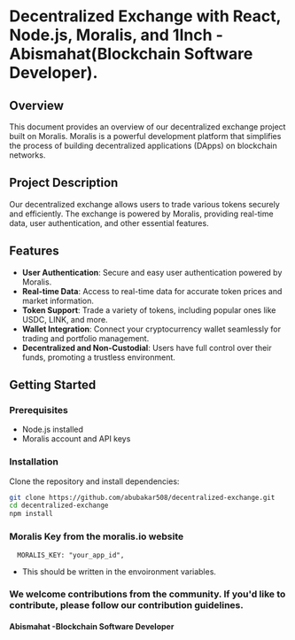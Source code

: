 # Decentralized Exchange with React, Node.js, Moralis, and 1Inch - Abismahat(Blockchain Software Developer).

## Overview

This document provides an overview of our decentralized exchange project built on Moralis. Moralis is a powerful development platform that simplifies the process of building decentralized applications (DApps) on blockchain networks.

## Project Description

Our decentralized exchange allows users to trade various tokens securely and efficiently. The exchange is powered by Moralis, providing real-time data, user authentication, and other essential features.

## Features

- **User Authentication**: Secure and easy user authentication powered by Moralis.
- **Real-time Data**: Access to real-time data for accurate token prices and market information.
- **Token Support**: Trade a variety of tokens, including popular ones like USDC, LINK, and more.
- **Wallet Integration**: Connect your cryptocurrency wallet seamlessly for trading and portfolio management.
- **Decentralized and Non-Custodial**: Users have full control over their funds, promoting a trustless environment.

## Getting Started

### Prerequisites

- Node.js installed
- Moralis account and API keys

### Installation

Clone the repository and install dependencies:

```bash
git clone https://github.com/abubakar508/decentralized-exchange.git
cd decentralized-exchange
npm install
```
### Moralis Key from the moralis.io website

```
  MORALIS_KEY: "your_app_id",
  ```

  - This should be written in the envoironment variables.


### We welcome contributions from the community. If you'd like to contribute, please follow our contribution guidelines.


#### Abismahat -Blockchain Software Developer
